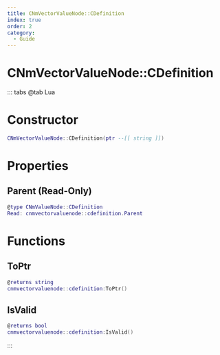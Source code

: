 ```yaml
---
title: CNmVectorValueNode::CDefinition
index: true
order: 2
category:
  - Guide
---
```


# CNmVectorValueNode::CDefinition

::: tabs
@tab Lua
# Constructor
```lua
CNmVectorValueNode::CDefinition(ptr --[[ string ]])
```
# Properties
## Parent (Read-Only)
```lua
@type CNmValueNode::CDefinition
Read: cnmvectorvaluenode::cdefinition.Parent
```
# Functions
## ToPtr
```lua
@returns string
cnmvectorvaluenode::cdefinition:ToPtr()
```
## IsValid
```lua
@returns bool
cnmvectorvaluenode::cdefinition:IsValid()
```

:::